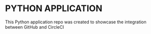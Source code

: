 # PYTHON APPLICATION

This Python application repo was created to showcase the integration between GitHub and CircleCI

